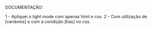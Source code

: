 DOCUMENTAÇÃO:

1 - Apliquei o light mode com apenas html e css.
2 - Com utilização de [variáveis] e com a condição [has] no css.